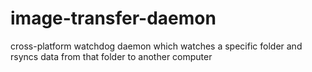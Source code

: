 # image-transfer-daemon
cross-platform watchdog daemon which watches a specific folder and rsyncs data from that folder to another computer
